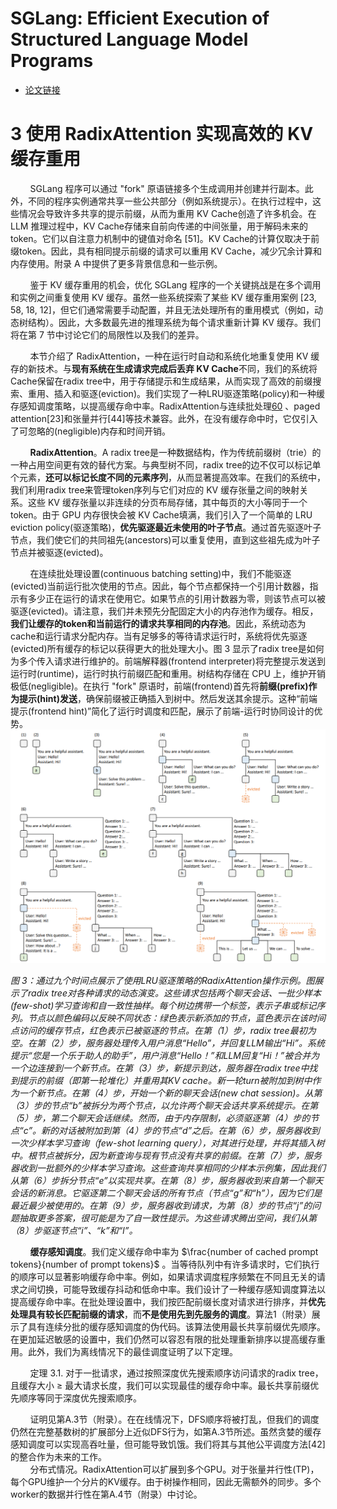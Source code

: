 # SGLang: Efficient Execution of Structured Language Model Programs
- [论文链接](https://arxiv.org/pdf/2312.07104)

# 3 使用 RadixAttention 实现高效的 KV 缓存重用
&nbsp;&nbsp;&nbsp;&nbsp;&nbsp;&nbsp;&nbsp;&nbsp;SGLang 程序可以通过 "fork" 原语链接多个生成调用并创建并行副本。此外，不同的程序实例通常共享一些公共部分（例如系统提示）。在执行过程中，这些情况会导致许多共享的提示前缀，从而为重用 KV Cache创造了许多机会。在 LLM 推理过程中，KV Cache存储来自前向传递的中间张量，用于解码未来的token。它们以自注意力机制中的键值对命名 [51]。KV Cache的计算仅取决于前缀token。因此，具有相同提示前缀的请求可以重用 KV Cache，减少冗余计算和内存使用。附录 A 中提供了更多背景信息和一些示例。<br>

&nbsp;&nbsp;&nbsp;&nbsp;&nbsp;&nbsp;&nbsp;&nbsp;鉴于 KV 缓存重用的机会，优化 SGLang 程序的一个关键挑战是在多个调用和实例之间重复使用 KV 缓存。虽然一些系统探索了某些 KV 缓存重用案例 [23, 58, 18, 12]，但它们通常需要手动配置，并且无法处理所有的重用模式（例如，动态树结构）。因此，大多数最先进的推理系统为每个请求重新计算 KV 缓存。我们将在第 7 节中讨论它们的局限性以及我们的差异。<br>

&nbsp;&nbsp;&nbsp;&nbsp;&nbsp;&nbsp;&nbsp;&nbsp;本节介绍了 RadixAttention，一种在运行时自动和系统化地重复使用 KV 缓存的新技术。与**现有系统在生成请求完成后丢弃 KV Cache**不同，我们的系统将Cache保留在radix tree中，用于存储提示和生成结果，从而实现了高效的前缀搜索、重用、插入和驱逐(eviction)。我们实现了一种LRU驱逐策略(policy)和一种缓存感知调度策略，以提高缓存命中率。RadixAttention与连续批处理[60](https://www.usenix.org/system/files/osdi22-yu.pdf) 、paged attention[23]和张量并行[44]等技术兼容。此外，在没有缓存命中时，它仅引入了可忽略的(negligible)内存和时间开销。<br>

&nbsp;&nbsp;&nbsp;&nbsp;&nbsp;&nbsp;&nbsp;&nbsp;**RadixAttention**。A radix tree是一种数据结构，作为传统前缀树（trie）的一种占用空间更有效的替代方案。与典型树不同，radix tree的边不仅可以标记单个元素，**还可以标记长度不同的元素序列**，从而显著提高效率。在我们的系统中，我们利用radix tree来管理token序列与它们对应的 KV 缓存张量之间的映射关系。这些 KV 缓存张量以非连续的分页布局存储，其中每页的大小等同于一个token。由于 GPU 内存很快会被 KV Cache填满，我们引入了一个简单的 LRU eviction policy(驱逐策略)，**优先驱逐最近未使用的叶子节点**。通过首先驱逐叶子节点，我们使它们的共同祖先(ancestors)可以重复使用，直到这些祖先成为叶子节点并被驱逐(evicted)。<br>

&nbsp;&nbsp;&nbsp;&nbsp;&nbsp;&nbsp;&nbsp;&nbsp;在连续批处理设置(continuous batching setting)中，我们不能驱逐(evicted)当前运行批次使用的节点。因此，每个节点都保持一个引用计数器，指示有多少正在运行的请求在使用它。如果节点的引用计数器为零，则该节点可以被驱逐(evicted)。请注意，我们并未预先分配固定大小的内存池作为缓存。相反，**我们让缓存的token和当前运行的请求共享相同的内存池**。因此，系统动态为cache和运行请求分配内存。当有足够多的等待请求运行时，系统将优先驱逐(evicted)所有缓存的标记以获得更大的批处理大小。图 3 显示了radix tree是如何为多个传入请求进行维护的。前端解释器(frontend interpreter)将完整提示发送到运行时(runtime)，运行时执行前缀匹配和重用。树结构存储在 CPU 上，维护开销极低(negligible)。在执行 "fork" 原语时，前端(frontend)首先将**前缀(prefix)作为提示(hint)发送**，确保前缀被正确插入到树中。然后发送其余提示。这种“前端提示(frontend hint)”简化了运行时调度和匹配，展示了前端-运行时协同设计的优势。<br>
![figure3](images/figure3.png)

*图 3：通过九个时间点展示了使用LRU驱逐策略的RadixAttention操作示例。图展示了radix tree对各种请求的动态演变。这些请求包括两个聊天会话、一批少样本(few-shot)学习查询和自一致性抽样。每个树边携带一个标签，表示子串或标记序列。节点以颜色编码以反映不同状态：绿色表示新添加的节点，蓝色表示在该时间点访问的缓存节点，红色表示已被驱逐的节点。在第（1）步，radix tree最初为空。在第（2）步，服务器处理传入用户消息“Hello”，并回复LLM输出“Hi”。系统提示“您是一个乐于助人的助手”，用户消息“Hello！”和LLM回复“Hi！”被合并为一个边连接到一个新节点。在第（3）步，新提示到达，服务器在radix tree中找到提示的前缀（即第一轮堆化）并重用其KV cache。新一轮turn被附加到树中作为一个新节点。在第（4）步，开始一个新的聊天会话(new chat session)。从第（3）步的节点“b”被拆分为两个节点，以允许两个聊天会话共享系统提示。在第（5）步，第二个聊天会话继续。然而，由于内存限制，必须驱逐第（4）步的节点“c”。新的对话被附加到第（4）步的节点“d”之后。在第（6）步，服务器收到一次少样本学习查询（few-shot learning query），对其进行处理，并将其插入树中。根节点被拆分，因为新查询与现有节点没有共享的前缀。在第（7）步，服务器收到一批额外的少样本学习查询。这些查询共享相同的少样本示例集，因此我们从第（6）步拆分节点“e”以实现共享。在第（8）步，服务器收到来自第一个聊天会话的新消息。它驱逐第二个聊天会话的所有节点（节点“g”和“h”），因为它们是最近最少被使用的。在第（9）步，服务器收到请求，为第（8）步的节点“j”的问题抽取更多答案，很可能是为了自一致性提示。为这些请求腾出空间，我们从第（8）步驱逐节点“i”、“k”和“l”。* <br>

&nbsp;&nbsp;&nbsp;&nbsp;&nbsp;&nbsp;&nbsp;&nbsp;**缓存感知调度**。我们定义缓存命中率为 $\frac{number of cached prompt tokens}{number of prompt tokens}$ 。当等待队列中有许多请求时，它们执行的顺序可以显著影响缓存命中率。例如，如果请求调度程序频繁在不同且无关的请求之间切换，可能导致缓存抖动和低命中率。我们设计了一种缓存感知调度算法以提高缓存命中率。在批处理设置中，我们按匹配前缀长度对请求进行排序，并**优先处理具有较长匹配前缀的请求**，而**不是使用先到先服务的调度**。算法1（附录）展示了具有连续分批的缓存感知调度的伪代码。该算法使用最长共享前缀优先顺序。在更加延迟敏感的设置中，我们仍然可以容忍有限的批处理重新排序以提高缓存重用。此外，我们为离线情况下的最佳调度证明了以下定理。<br>

&nbsp;&nbsp;&nbsp;&nbsp;&nbsp;&nbsp;&nbsp;&nbsp;定理 3.1. 对于一批请求，通过按照深度优先搜索顺序访问请求的radix tree，且缓存大小 ≥ 最大请求长度，我们可以实现最佳的缓存命中率。最长共享前缀优先顺序等同于深度优先搜索顺序。<br>

&nbsp;&nbsp;&nbsp;&nbsp;&nbsp;&nbsp;&nbsp;&nbsp;证明见第A.3节（附录）。在在线情况下，DFS顺序将被打乱，但我们的调度仍然在完整基数树的扩展部分上近似DFS行为，如第A.3节所述。虽然贪婪的缓存感知调度可以实现高吞吐量，但可能导致饥饿。我们将其与其他公平调度方法[42]的整合作为未来的工作。<br>
&nbsp;&nbsp;&nbsp;&nbsp;&nbsp;&nbsp;&nbsp;&nbsp;分布式情况。RadixAttention可以扩展到多个GPU。对于张量并行性(TP)，每个GPU维护一个分片的KV缓存。由于树操作相同，因此无需额外的同步。多个worker的数据并行性在第A.4节（附录）中讨论。<br>
